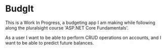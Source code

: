 # BudgIt

This is a Work In Progress, a budgeting app I am making while following along the pluralsight course 'ASP.NET Core Fundamentals'.

As a user I want to be able to perform CRUD operations on accounts, and I want to be able to predict future balances.

